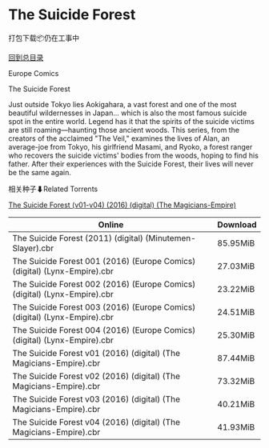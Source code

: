 # The Suicide Forest

打包下载📦仍在工事中

[回到总目录](/Catalogs.md)

Europe Comics

The Suicide Forest

Just outside Tokyo lies Aokigahara, a vast forest and one of the most beautiful wildernesses in Japan... which is also the most famous suicide spot in the entire world. Legend has it that the spirits of the suicide victims are still roaming—haunting those ancient woods. This series, from the creators of the acclaimed "The Veil," examines the lives of Alan, an average-joe from Tokyo, his girlfriend Masami, and Ryoko, a forest ranger who recovers the suicide victims' bodies from the woods, hoping to find his father. After their experiences with the Suicide Forest, their lives will never be the same again.





相关种子⬇Related Torrents

[The Suicide Forest (v01-v04) (2016) (digital) (The Magicians-Empire)](https://github.com/alicewish/markdown/blob/master/torrent/The-Suicide-Forest--v01-v04---2016---digital---The-Magicians-Empire.md)

Online | Download
--- | ---
The Suicide Forest (2011) (digital) (Minutemen-Slayer).cbr | 85.95MiB
The Suicide Forest 001 (2016) (Europe Comics) (digital) (Lynx-Empire).cbr | 27.03MiB
The Suicide Forest 002 (2016) (Europe Comics) (digital) (Lynx-Empire).cbr | 23.22MiB
The Suicide Forest 003 (2016) (Europe Comics) (digital) (Lynx-Empire).cbr | 24.51MiB
The Suicide Forest 004 (2016) (Europe Comics) (digital) (Lynx-Empire).cbr | 25.30MiB
The Suicide Forest v01 (2016) (digital) (The Magicians-Empire).cbr | 87.44MiB
The Suicide Forest v02 (2016) (digital) (The Magicians-Empire).cbr | 73.32MiB
The Suicide Forest v03 (2016) (digital) (The Magicians-Empire).cbr | 40.21MiB
The Suicide Forest v04 (2016) (digital) (The Magicians-Empire).cbr | 41.93MiB
